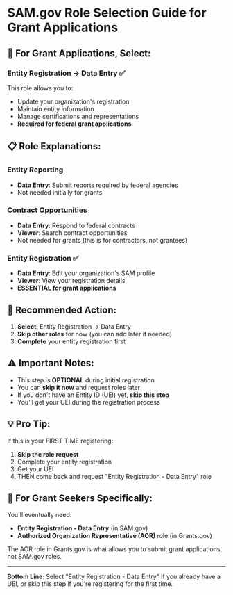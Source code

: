 # SAM.gov Role Selection Guide for Grant Applications

## 🎯 For Grant Applications, Select:

### **Entity Registration → Data Entry** ✅

This role allows you to:
- Update your organization's registration
- Maintain entity information
- Manage certifications and representations
- **Required for federal grant applications**

## 📋 Role Explanations:

### Entity Reporting
- **Data Entry**: Submit reports required by federal agencies
- Not needed initially for grants

### Contract Opportunities  
- **Data Entry**: Respond to federal contracts
- **Viewer**: Search contract opportunities
- Not needed for grants (this is for contractors, not grantees)

### Entity Registration ✅ 
- **Data Entry**: Edit your organization's SAM profile
- **Viewer**: View your registration details
- **ESSENTIAL for grant applications**

## 🚀 Recommended Action:

1. **Select**: Entity Registration → Data Entry
2. **Skip other roles** for now (you can add later if needed)
3. **Complete** your entity registration first

## ⚠️ Important Notes:

- This step is **OPTIONAL** during initial registration
- You can **skip it now** and request roles later
- If you don't have an Entity ID (UEI) yet, **skip this step**
- You'll get your UEI during the registration process

## 💡 Pro Tip:

If this is your FIRST TIME registering:
1. **Skip the role request** 
2. Complete your entity registration
3. Get your UEI
4. THEN come back and request "Entity Registration - Data Entry" role

## 🎯 For Grant Seekers Specifically:

You'll eventually need:
- **Entity Registration - Data Entry** (in SAM.gov)
- **Authorized Organization Representative (AOR)** role (in Grants.gov)

The AOR role in Grants.gov is what allows you to submit grant applications, not SAM.gov roles.

---

**Bottom Line**: Select "Entity Registration - Data Entry" if you already have a UEI, or skip this step if you're registering for the first time.
